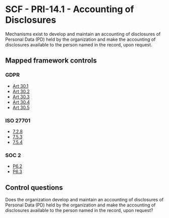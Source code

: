 # SCF - PRI-14.1 - Accounting of Disclosures
Mechanisms exist to develop and maintain an accounting of disclosures of Personal Data (PD) held by the organization and make the accounting of disclosures available to the person named in the record, upon request.
## Mapped framework controls
### GDPR
- [Art 30.1](../gdpr/art30.md#Article-301)
- [Art 30.2](../gdpr/art30.md#Article-302)
- [Art 30.3](../gdpr/art30.md#Article-303)
- [Art 30.4](../gdpr/art30.md#Article-304)
- [Art 30.5](../gdpr/art30.md#Article-305)
  
### ISO 27701
- [7.2.8](../iso27701/728.md)
- [7.5.3](../iso27701/753.md)
- [7.5.4](../iso27701/754.md)
  
### SOC 2
- [P6.2](../soc2/p62.md)
- [P6.3](../soc2/p63.md)
  
## Control questions
Does the organization develop and maintain an accounting of disclosures of Personal Data (PD) held by the organization and make the accounting of disclosures available to the person named in the record, upon request?
  